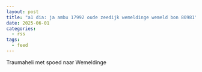 ```yaml
---
layout: post
title: "a1 dia: ja ambu 17992 oude zeedijk wemeldinge wemeld bon 80981"
date: 2025-06-01
categories: 
  - rss
tags: 
  - feed
---
```


Traumaheli met spoed naar Wemeldinge
